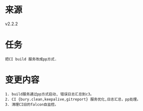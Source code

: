 # 来源

v2.2.2

# 任务

```
把CI build 服务改成pp方式.
```

# 变更内容

```
1. build服务通过pp方式启动, 错误日志汇总到c3。
2. CI {bury.clean,keepalive,gitreport} 服务优化,日志汇总，pp处理。
3. 清理CI旧的falcon自监控。

```
